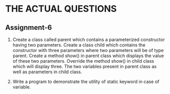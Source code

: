 # THE ACTUAL QUESTIONS

## Assignment-6

1. Create  a class  called parent which contains a parameterized constructor having two parameters. 
Create a class child which contains the constructor with three parameters where two parameters will be of type parent. 
Create a method show() in parent class which displays the value of these two parameters. Override the method show() in child class which will display three. The two variables present in parent class as well as parameters in child class.


2. Write a program to demonstrate the utility of static keyword in case of variable.